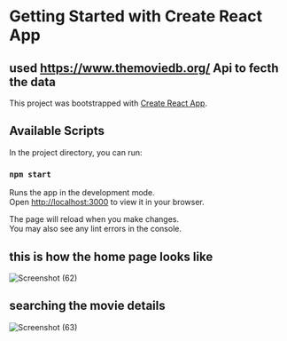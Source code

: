 # Getting Started with Create React App

## used https://www.themoviedb.org/ Api to fecth the data

This project was bootstrapped with [Create React App](https://github.com/facebook/create-react-app).

## Available Scripts

In the project directory, you can run:

### `npm start`

Runs the app in the development mode.\
Open [http://localhost:3000](http://localhost:3000) to view it in your browser.

The page will reload when you make changes.\
You may also see any lint errors in the console.

## this is how the home page looks like
![Screenshot (62)](https://user-images.githubusercontent.com/95559116/155134294-bb79efb3-0187-44cd-8fa1-50fa75034fdc.png)

## searching the movie details
![Screenshot (63)](https://user-images.githubusercontent.com/95559116/155134401-c4cdd63f-339b-4bec-b045-936e7e35ad9d.png)

